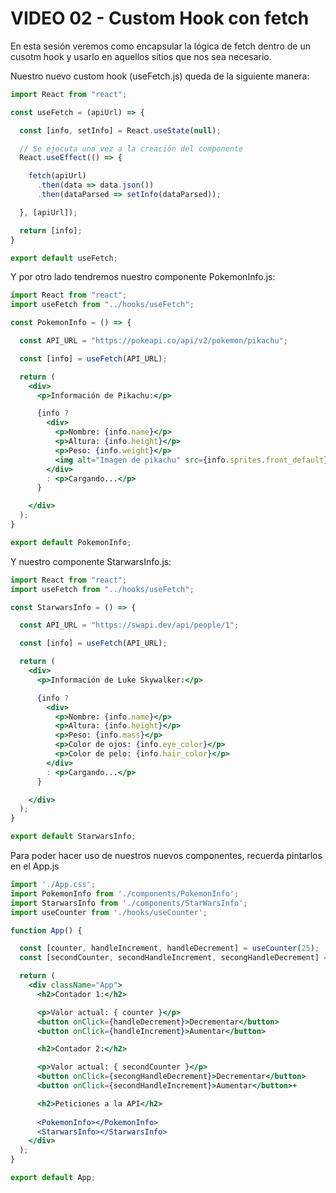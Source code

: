 # VIDEO 02 - Custom Hook con fetch

En esta sesión veremos como encapsular la lógica de fetch dentro de un cusotm hook y usarlo en aquellos sitios que nos sea necesario.

Nuestro nuevo custom hook (useFetch.js) queda de la siguiente manera:

```jsx
import React from "react";

const useFetch = (apiUrl) => {

  const [info, setInfo] = React.useState(null);

  // Se ejecuta una vez a la creación del componente
  React.useEffect(() => {

    fetch(apiUrl)
      .then(data => data.json())
      .then(dataParsed => setInfo(dataParsed));

  }, [apiUrl]);

  return [info];
}

export default useFetch;
```

Y por otro lado tendremos nuestro componente PokemonInfo.js:

```jsx
import React from "react";
import useFetch from "../hooks/useFetch";

const PokemonInfo = () => {

  const API_URL = "https://pokeapi.co/api/v2/pokemon/pikachu";

  const [info] = useFetch(API_URL);

  return (
    <div>
      <p>Información de Pikachu:</p>

      {info ?
        <div>
          <p>Nombre: {info.name}</p>
          <p>Altura: {info.height}</p>
          <p>Peso: {info.weight}</p>
          <img alt="Imagen de pikachu" src={info.sprites.front_default} />
        </div>
        : <p>Cargando...</p>
      }

    </div>
  );
}

export default PokemonInfo;
```

Y nuestro componente StarwarsInfo.js:

```jsx
import React from "react";
import useFetch from "../hooks/useFetch";

const StarwarsInfo = () => {

  const API_URL = "https://swapi.dev/api/people/1";

  const [info] = useFetch(API_URL);

  return (
    <div>
      <p>Información de Luke Skywalker:</p>

      {info ?
        <div>
          <p>Nombre: {info.name}</p>
          <p>Altura: {info.height}</p>
          <p>Peso: {info.mass}</p>
          <p>Color de ojos: {info.eye_color}</p>
          <p>Color de pelo: {info.hair_color}</p>
        </div>
        : <p>Cargando...</p>
      }

    </div>
  );
}

export default StarwarsInfo;
```

Para poder hacer uso de nuestros nuevos componentes, recuerda pintarlos en el App.js

```jsx
import './App.css';
import PokemonInfo from './components/PokemonInfo';
import StarwarsInfo from './components/StarWarsInfo';
import useCounter from './hooks/useCounter';

function App() {

  const [counter, handleIncrement, handleDecrement] = useCounter(25);
  const [secondCounter, secondHandleIncrement, secongHandleDecrement] = useCounter(70);

  return (
    <div className="App">
      <h2>Contador 1:</h2>

      <p>Valor actual: { counter }</p>
      <button onClick={handleDecrement}>Decrementar</button>
      <button onClick={handleIncrement}>Aumentar</button>

      <h2>Contador 2:</h2>

      <p>Valor actual: { secondCounter }</p>
      <button onClick={secongHandleDecrement}>Decrementar</button>
      <button onClick={secondHandleIncrement}>Aumentar</button>+

      <h2>Peticiones a la API</h2>
    
      <PokemonInfo></PokemonInfo>
      <StarwarsInfo></StarwarsInfo>
    </div>
  );
}

export default App;
```
